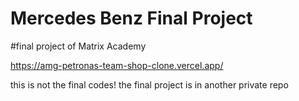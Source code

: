# Mercedes Benz Final Project
#final project of Matrix Academy

<a>https://amg-petronas-team-shop-clone.vercel.app/<a/>

</strong> this is not the final codes! 
the final project is in another private repo </strong>
